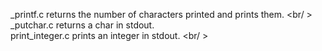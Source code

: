 _printf.c returns the number of characters printed and prints them. <br/ >
_putchar.c returns a char in stdout. <br/>
print_integer.c prints an integer in stdout. <br/ >
